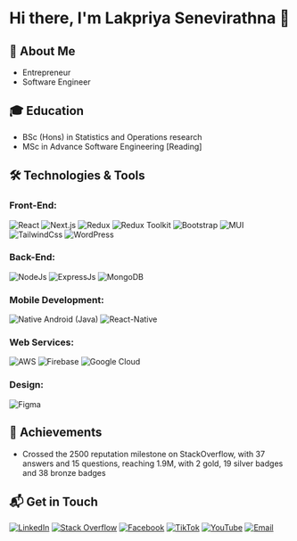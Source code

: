 # Hi there, I'm Lakpriya Senevirathna 👋

## 🚀 About Me
- Entrepreneur 
- Software Engineer

## 🎓 Education
- BSc (Hons) in Statistics and Operations research
- MSc in Advance Software Engineering [Reading]

## 🛠️ Technologies & Tools
### **Front-End:**

![React](https://img.shields.io/badge/React-161C24?style=for-the-badge&logo=react&logoColor=61DAFB) 
![Next.js](https://img.shields.io/badge/Next.js-161C24?style=for-the-badge&logo=next.js&logoColor=white) 
![Redux](https://img.shields.io/badge/Redux-161C24?style=for-the-badge&logo=redux&logoColor=764ABC) 
![Redux Toolkit](https://img.shields.io/badge/Redux_Toolkit-161C24?style=for-the-badge&logo=redux&logoColor=764ABC)
![Bootstrap](https://img.shields.io/badge/Bootstrap-161C24?style=for-the-badge&logo=bootstrap&logoColor=7952B3)
![MUI](https://img.shields.io/badge/MUI-161C24?style=for-the-badge&logo=material-ui&logoColor=0081CB)
![TailwindCss](https://img.shields.io/badge/Tailwind_CSS-161C24?style=for-the-badge&logo=tailwind-css&logoColor=06B6D4)
![WordPress](https://img.shields.io/badge/WordPress-161C24?style=for-the-badge&logo=wordpress&logoColor=21759B)

### **Back-End:** 

![NodeJs](https://img.shields.io/badge/Node.js-161C24?style=for-the-badge&logo=node.js&logoColor=339933)
![ExpressJs](https://img.shields.io/badge/Express.js-161C24?style=for-the-badge&logo=express&logoColor=white) 
![MongoDB](https://img.shields.io/badge/MongoDB-161C24?style=for-the-badge&logo=mongodb&logoColor=47A248)

### **Mobile Development:** 

![Native Android (Java)](https://img.shields.io/badge/Native_Android_(Java)-161C24?style=for-the-badge&logo=android&logoColor=3DDC84) 
![React-Native](https://img.shields.io/badge/React_Native-161C24?style=for-the-badge&logo=react&logoColor=61DAFB)

### **Web Services:**

![AWS](https://img.shields.io/badge/AWS-161C24?style=for-the-badge&logo=amazon-aws&logoColor=FF9900)
![Firebase](https://img.shields.io/badge/Firebase-161C24?style=for-the-badge&logo=firebase&logoColor=FFCA28)
![Google Cloud](https://img.shields.io/badge/Google_Cloud-161C24?style=for-the-badge&logo=google-cloud&logoColor=4285F4)

### **Design:**

![Figma](https://img.shields.io/badge/Figma-161C24?style=for-the-badge&logo=figma&logoColor=F24E1E)

## 🎉 Achievements
- Crossed the 2500 reputation milestone on StackOverflow, with 37 answers and 15 questions, reaching 1.9M, with 2 gold, 19 silver badges and 38 bronze badges

## 📬 Get in Touch

[![LinkedIn](https://img.shields.io/badge/LinkedIn-161C24?style=for-the-badge&logo=linkedin&logoColor=0A66C2)](https://www.linkedin.com/in/lakpriyasenevirathna)
[![Stack Overflow](https://img.shields.io/badge/Stack_Overflow-161C24?style=for-the-badge&logo=stack-overflow&logoColor=F58025)](https://stackoverflow.com/users/9708440)
[![Facebook](https://img.shields.io/badge/Facebook-161C24?style=for-the-badge&logo=facebook&logoColor=1877F2)](https://www.facebook.com/lakpriya.senevirathna)
[![TikTok](https://img.shields.io/badge/TikTok-161C24?style=for-the-badge&logo=tiktok&logoColor=000000)](https://www.tiktok.com/@lakpriya1)
[![YouTube](https://img.shields.io/badge/YouTube-161C24?style=for-the-badge&logo=youtube&logoColor=FF0000)](https://www.youtube.com/channel/lakpriya)
[![Email](https://img.shields.io/badge/Email-161C24?style=for-the-badge&logo=gmail&logoColor=D14836)](mailto:lakpriya@codescale.lk)

